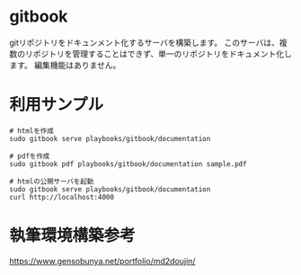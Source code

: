 
# gitbook
gitリポジトリをドキュンメント化するサーバを構築します。
このサーバは、複数のリポジトリを管理することはできず、単一のリポジトリをドキュメント化します。
編集機能はありません。

# 利用サンプル
```
# htmlを作成
sudo gitbook serve playbooks/gitbook/documentation

# pdfを作成
sudo gitbook pdf playbooks/gitbook/documentation sample.pdf

# htmlの公開サーバを起動
sudo gitbook serve playbooks/gitbook/documentation
curl http://localhost:4000
```


# 執筆環境構築参考
https://www.gensobunya.net/portfolio/md2doujin/

